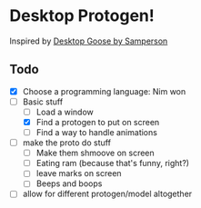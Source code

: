 # Desktop Protogen!
Inspired by [Desktop Goose by Samperson](https://samperson.itch.io/desktop-goose)

## Todo
- [x] Choose a programming language: Nim won
- [ ] Basic stuff
    + [ ] Load a window 
    + [x] Find a protogen to put on screen
    + [ ] Find a way to handle animations
- [ ] make the proto do stuff
    + [ ] Make them shmoove on screen
    + [ ] Eating ram (because that's funny, right?)
    + [ ] leave marks on screen
    + [ ] Beeps and boops
- [ ] allow for different protogen/model altogether